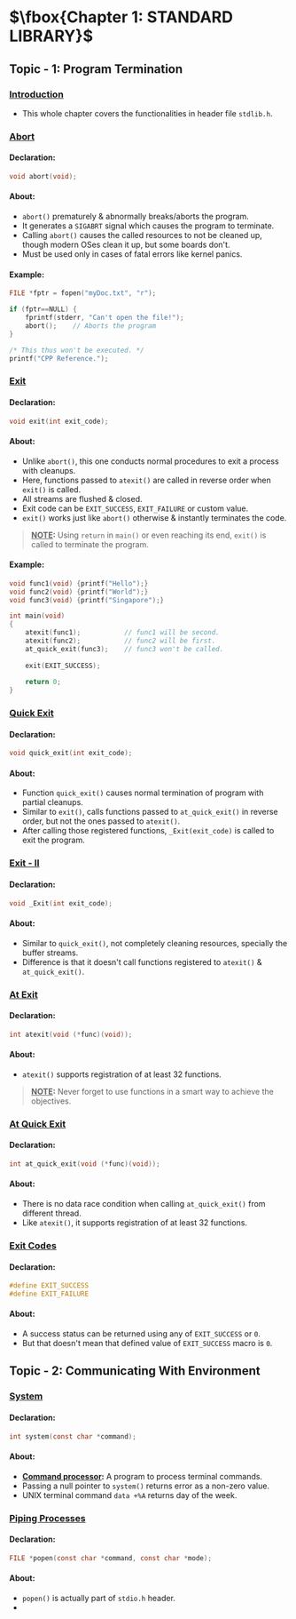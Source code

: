 # $\fbox{Chapter 1: STANDARD LIBRARY}$





## **Topic - 1: Program Termination**

### <u>Introduction</u>

- This whole chapter covers the functionalities in header file `stdlib.h`.


### <u>Abort</u>

#### Declaration:

```c
void abort(void);
```

#### About:

- `abort()` prematurely & abnormally breaks/aborts the program.
- It generates a `SIGABRT` signal which causes the program to terminate.
- Calling `abort()` causes the called resources to not be cleaned up, though modern OSes clean it up, but some boards don't.
- Must be used only in cases of fatal errors like kernel panics.

#### Example:

```c
FILE *fptr = fopen("myDoc.txt", "r");

if (fptr==NULL) {
	fprintf(stderr, "Can't open the file!");
	abort();    // Aborts the program
}

/* This thus won't be executed. */
printf("CPP Reference.");
```


### <u>Exit</u>

#### Declaration:

```c
void exit(int exit_code);
```


#### About:

- Unlike `abort()`, this one conducts normal procedures to exit a process with cleanups.
- Here, functions passed to `atexit()` are called in reverse order when `exit()` is called.
- All streams are flushed & closed.
- Exit code can be `EXIT_SUCCESS`, `EXIT_FAILURE` or custom value.
- `exit()` works just like `abort()` otherwise & instantly terminates the code.

>**<u>NOTE</u>:**
>Using `return` in `main()` or even reaching its end, `exit()` is called to terminate the program.

#### Example:

```c
void func1(void) {printf("Hello");}
void func2(void) {printf("World");}
void func3(void) {printf("Singapore");}

int main(void)
{
	atexit(func1);           // func1 will be second.
	atexit(func2);           // func2 will be first.
	at_quick_exit(func3);    // func3 won't be called.
	
	exit(EXIT_SUCCESS);
	
	return 0;
}
```


### <u>Quick Exit</u>

#### Declaration:

```c
void quick_exit(int exit_code);
```

#### About:

- Function `quick_exit()` causes normal termination of program with partial cleanups.
- Similar to `exit()`, calls functions passed to `at_quick_exit()` in reverse order, but not the ones passed to `atexit()`.
- After calling those registered functions, `_Exit(exit_code)` is called to exit the program.


### <u>Exit - II</u>

#### Declaration:

```c
void _Exit(int exit_code);
```

#### About:

- Similar to `quick_exit()`, not completely cleaning resources, specially the buffer streams.
- Difference is that it doesn't call functions registered to `atexit()` & `at_quick_exit()`.


### <u>At Exit</u>

#### Declaration:

```c
int atexit(void (*func)(void));
```

#### About:

- `atexit()` supports registration of at least 32 functions.

>**<u>NOTE</u>:**
>Never forget to use functions in a smart way to achieve the objectives.


### <u>At Quick Exit</u>

#### Declaration:

```c
int at_quick_exit(void (*func)(void));
```

#### About:

- There is no data race condition when calling `at_quick_exit()` from different thread.
- Like `atexit()`, it supports registration of at least 32 functions.


### <u>Exit Codes</u>

#### Declaration:

```c
#define EXIT_SUCCESS
#define EXIT_FAILURE
```

#### About:

- A success status can be returned using any of `EXIT_SUCCESS` or `0`.
- But that doesn't mean that defined value of `EXIT_SUCCESS` macro is `0`.



## **Topic - 2: Communicating With Environment**

### <u>System</u>

#### Declaration:

```c
int system(const char *command);
```

#### About:

- **<u>Command processor</u>:** A program to process terminal commands.
- Passing a null pointer to `system()` returns error as a non-zero value.
- UNIX terminal command `data +%A` returns day of the week.


### <u>Piping Processes</u>

#### Declaration:

```c
FILE *popen(const char *command, const char *mode);
```

#### About:

- `popen()` is actually part of `stdio.h` header.
- 